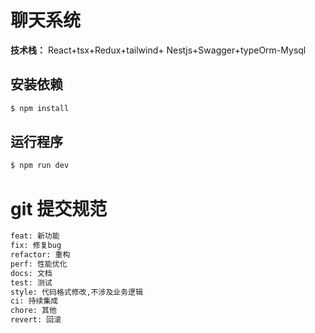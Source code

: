 # 聊天系统

**技术栈：** React+tsx+Redux+tailwind+ Nestjs+Swagger+typeOrm-Mysql

## 安装依赖

```bash
$ npm install
```

## 运行程序

```bash
$ npm run dev
```

# git 提交规范
```bash
feat: 新功能
fix: 修复bug
refactor: 重构
perf: 性能优化
docs: 文档
test: 测试
style: 代码格式修改,不涉及业务逻辑
ci: 持续集成
chore: 其他
revert: 回滚
```
